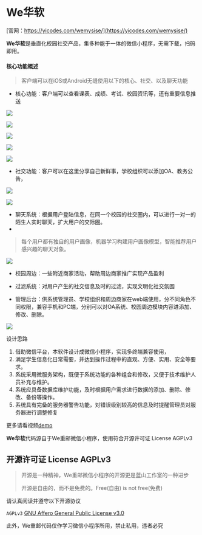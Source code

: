 We华软
===
[官网：https://yicodes.com/wemysise/](https://yicodes.com/wemysise/)

**We华软**是垂直化校园社交产品，集多种能于一体的微信小程序，无需下载，扫码即用。

#### 核心功能概述

>客户端可以在iOS或Android无缝使用以下的核心、社交、以及聊天功能

* 核心功能：客户端可以查看课表、成绩、考试、校园资讯等，还有重要信息推送

![](https://yicodes.com/wemysise/images/web/a3.jpg)

![](https://yicodes.com/wemysise/images/web/a2.jpg)

![](https://yicodes.com/wemysise/images/web/a4.jpg)

![](https://yicodes.com/wemysise/images/web/a9.jpg)

![](https://yicodes.com/wemysise/images/web/a1.jpg)

* 社交功能：客户可以在这里分享自己新鲜事，学校组织可以添加OA、教务公告，

![](https://yicodes.com/wemysise/images/web/a6.jpg)

![](https://yicodes.com/wemysise/images/web/a10.jpg)

* 聊天系统：根据用户登陆信息，在同一个校园的社交圈内，可以进行一对一的陌生人实时聊天，扩大用户的交际圈。
* 
>每个用户都有独自的用户画像，机器学习构建用户画像模型，智能推荐用户感兴趣的聊天对象。

![](https://yicodes.com/wemysise/images/web/a7.jpg)

* 校园周边：一些附近商家活动，帮助周边商家推广实现产品盈利

* 过滤系统：对用户产生的社交信息及时的过滤，实现文明化社交氛围

* 管理后台：供系统管理员、学校组织和周边商家在web端使用，分不同角色不同权限，兼容手机和PC端，分别可以对OA系统、校园周边模块内容进添加、修改、删除。

![](https://yicodes.com/wemysise/images/web/a8.jpg)


设计思路

1.	借助微信平台，本软件设计成微信小程序，实现多终端兼容使用，
2.	满足学生信息化日常需要，并达到操作过程中的直观、方便、实用、安全等要求。
3.	系统采用微服务架构，既便于系统功能的各种组合和修改，又便于技术维护人员补充与维护。
4.	系统应具备数据库维护功能，及时根据用户需求进行数据的添加、删除、修改、备份等操作。
5.	系统具有完备的服务器警告功能，对错误级别较高的信息及时提醒管理员对服务器进行调整修复

更多请看视频[demo](https://v.qq.com/x/page/m0394fkrzo2.html)

**We华软**代码源自于We重邮微信小程序，使用符合开源许可证 License AGPLv3

## 开源许可证 License AGPLv3
 
> 开源是一种精神，We重邮微信小程序的开源更是蓝山工作室的一种进步
> 
> 开源是自由的，而不是免费的。Free(自由) is not free(免费)

请认真阅读并遵守以下开源协议

`AGPLv3` [GNU Affero General Public License v3.0](https://github.com/lanshan-studio/wecqupt/blob/master/LICENSE)

此外，We重邮代码仅作学习微信小程序所用，禁止私用，违者必究